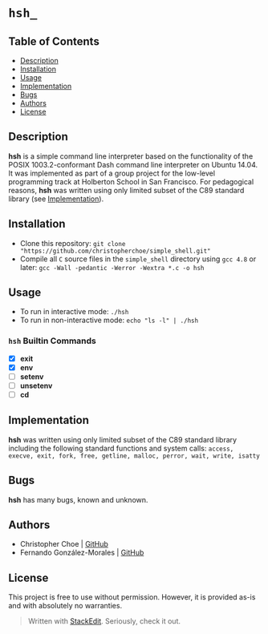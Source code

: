 #  `hsh_`

## Table of Contents
* [Description](#description)
* [Installation](#installation)
* [Usage](#usage)
* [Implementation](#implementation)
* [Bugs](#bugs)
* [Authors](#authors)
* [License](#license)
## Description
**hsh** is a simple command line interpreter based on the functionality of the POSIX 1003.2-conformant Dash command line interpreter on Ubuntu 14.04. It was implemented as part of a group project for the low-level programming track at Holberton School in San Francisco. For pedagogical reasons, **hsh** was written using only limited subset of the C89 standard library (see [Implementation](#implementation)).
## Installation
- Clone this repository: 
`git clone "https://github.com/christopherchoe/simple_shell.git"`
- Compile all `C` source files in the `simple_shell`  directory using `gcc 4.8` or later: 
`gcc -Wall -pedantic -Werror -Wextra *.c -o hsh`
## Usage
- To run in interactive mode: `./hsh`
- To run in non-interactive mode: `echo "ls -l" | ./hsh`
### `hsh` Builtin Commands
- [x] **exit**
- [x] **env**
- [ ] **setenv**
- [ ] **unsetenv**
- [ ] **cd**

## Implementation
**hsh** was written using only limited subset of the C89 standard library including the following standard functions and system calls:
`access, execve, exit, fork, free, getline, malloc, perror, wait, write, isatty`
## Bugs
**hsh** has many bugs, known and unknown.
## Authors
* Christopher Choe | [GitHub](https://github.com/christopherchoe)
* Fernando González-Morales | [GitHub](https://github.com/fgonza52)

## License
This project is free to use without permission.
However, it is provided as-is and with absolutely no warranties.

> Written with [StackEdit](https://stackedit.io/). Seriously, check it out.
